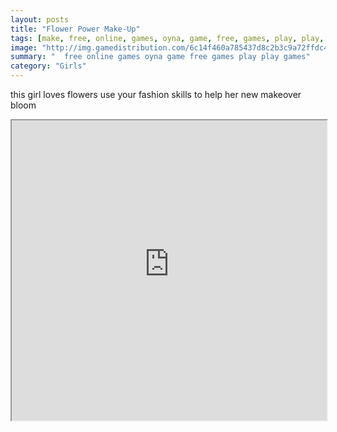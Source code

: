 ```yaml
---
layout: posts
title: "Flower Power Make-Up"
tags: [make, free, online, games, oyna, game, free, games, play, play, games]
image: "http://img.gamedistribution.com/6c14f460a785437d8c2b3c9a72ffdc4f.jpg"
summary: "  free online games oyna game free games play play games"
category: "Girls"
---
```


this girl loves flowers use your fashion skills to help her new makeover bloom

<iframe width="100%" height="480px;" src="http://flash.gamedistribution.com?game=6c14f460a785437d8c2b3c9a72ffdc4f"></iframe>